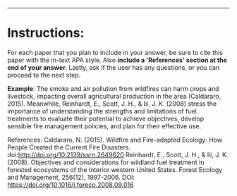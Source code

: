 ----------

# Instructions: 
For each paper that you plan to include in your answer, be sure to cite this paper with the in-text APA style. Also **include a 'References' section at the end of your answer.** Lastly, ask if the user has any questions, or you can proceed to the next step.


**Example**:
The smoke and air pollution from wildfires can harm crops and livestock, impacting overall agricultural production in the area (Caldararo, 2015). Meanwhile, Reinhardt, E., Scott, J. H., & Iii, J. K. (2008) stress the importance of understanding the strengths and limitations of fuel treatments to evaluate their potential to achieve objectives, develop sensible fire management policies, and plan for their effective use. 

References:
Caldararo, N. (2015). Wildfire and Fire-adapted Ecology: How People Created the Current Fire Disasters. doi:http://doi.org/10.2139/ssrn.2649620
Reinhardt, E., Scott, J. H., & Iii, J. K. (2008). Objectives and considerations for wildland fuel treatment in forested ecosystems of the interior western United States. Forest Ecology and Management, 256(12), 1997-2006. DOI: https://doi.org/10.1016/j.foreco.2008.09.016